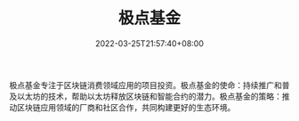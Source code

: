 ﻿---
weight: 
title: "极点基金"
description: "极点基金专注于区块链消费领域应用的项目投资"
date: 2022-03-25T21:57:40+08:00
lastmod: 2022-03-25T16:45:40+08:00
draft: false
authors: ["Metabd"]
featuredImage: "jidianjijin.png"
link: ""
tags: ["投资机构","极点基金"]
categories: ["navigation"]
navigation: ["投资机构"]
lightgallery: true
toc: true
pinned: false
recommend: false
recommend1: false
---
极点基金专注于区块链消费领域应用的项目投资。极点基金的使命：持续推广和普及以太坊的技术，帮助以太坊释放区块链和智能合约的潜力。极点基金的策略：推动区块链应用领域的厂商和社区合作，共同构建更好的生态环境。
